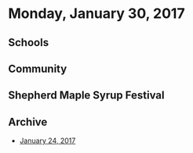 # Monday, January 30, 2017


## Schools


## Community


## Shepherd Maple Syrup Festival


## Archive

* [January 24, 2017](/archive-01242017.md)



